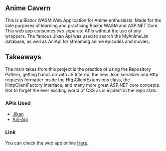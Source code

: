## Anime Cavern

This is a Blazor WASM Web Application for Anime enthusiasts. Made for the sole purposes of learning and practicing Blazor WASM and ASP.NET Core.
This web app consumes two separate APIs without the use of any wrappers. The famous Jikan Api was used to search the MyAnimeList database, as well as AniApi for streaming anime episodes and movies.

## Takeaways 

The main takes from this project is the practice of using the Repository Pattern, getting hands on with JS Interop, 
the new Json serializer and Http requests formatter inside the HttpClientExtensions class, the IHttpClientFactory interface, and many more great ASP.NET core concepts.
Not to forget the ever exciting world of CSS as is evident in the repo stats.


### APIs Used

- [Jikan](https://jikan.moe/)
- [Ani-Api](https://aniapi.com/)

### Link

You can check the web app online [Here](https://samdevlog.github.io/Anime-WebApp/).
